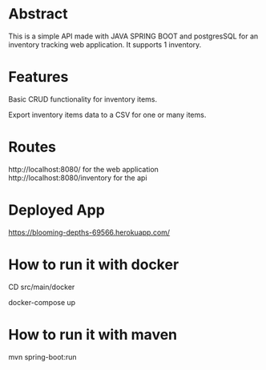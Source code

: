 # Abstract

This is a simple API made with JAVA SPRING BOOT and postgresSQL for an inventory tracking web application. It supports 1 inventory.

# Features

Basic CRUD functionality for inventory items.

Export inventory items data to a CSV for one or many items.

# Routes

http://localhost:8080/ for the web application
http://localhost:8080/inventory for the api

# Deployed App

https://blooming-depths-69566.herokuapp.com/

# How to run it with docker

CD src/main/docker 

docker-compose up

# How to run it with maven

mvn spring-boot:run




